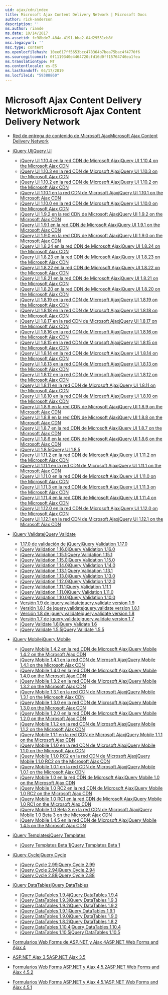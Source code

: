 ```yaml
---
uid: ajax/cdn/index
title: Microsoft Ajax Content Delivery Network | Microsoft Docs
author: rick-anderson
description: ''
ms.author: riande
ms.date: 10/14/2017
ms.assetid: fc98bde7-484a-4191-bba2-04d29551cb8f
msc.legacyurl: ''
msc.type: content
ms.openlocfilehash: 10ee617ff5653bcc478364b7bea75bac4f4770f6
ms.sourcegitcommit: 0f1119340e4464720cfd16d0ff15764746ea1fea
ms.translationtype: MT
ms.contentlocale: es-ES
ms.lasthandoff: 04/17/2019
ms.locfileid: "59388860"
---
```

# <a name="microsoft-ajax-content-delivery-network"></a><span data-ttu-id="5730e-102">Microsoft Ajax Content Delivery Network</span><span class="sxs-lookup"><span data-stu-id="5730e-102">Microsoft Ajax Content Delivery Network</span></span>

- [<span data-ttu-id="5730e-103">Red de entrega de contenido de Microsoft Ajax</span><span class="sxs-lookup"><span data-stu-id="5730e-103">Microsoft Ajax Content Delivery Network</span></span>](overview.md)
- [<span data-ttu-id="5730e-104">jQuery UI</span><span class="sxs-lookup"><span data-stu-id="5730e-104">jQuery UI</span></span>](jquery-ui/index.md)

    - [<span data-ttu-id="5730e-105">jQuery UI 1.10.4 en la red CDN de Microsoft Ajax</span><span class="sxs-lookup"><span data-stu-id="5730e-105">jQuery UI 1.10.4 on the Microsoft Ajax CDN</span></span>](jquery-ui/cdnjqueryui1104.md)
    - [<span data-ttu-id="5730e-106">jQuery UI 1.10.3 en la red CDN de Microsoft Ajax</span><span class="sxs-lookup"><span data-stu-id="5730e-106">jQuery UI 1.10.3 on the Microsoft Ajax CDN</span></span>](jquery-ui/cdnjqueryui1103.md)
    - [<span data-ttu-id="5730e-107">jQuery UI 1.10.2 en la red CDN de Microsoft Ajax</span><span class="sxs-lookup"><span data-stu-id="5730e-107">jQuery UI 1.10.2 on the Microsoft Ajax CDN</span></span>](jquery-ui/cdnjqueryui1102.md)
    - [<span data-ttu-id="5730e-108">jQuery UI 1.10.1 en la red CDN de Microsoft Ajax</span><span class="sxs-lookup"><span data-stu-id="5730e-108">jQuery UI 1.10.1 on the Microsoft Ajax CDN</span></span>](jquery-ui/cdnjqueryui1101.md)
    - [<span data-ttu-id="5730e-109">jQuery UI 1.10.0 en la red CDN de Microsoft Ajax</span><span class="sxs-lookup"><span data-stu-id="5730e-109">jQuery UI 1.10.0 on the Microsoft Ajax CDN</span></span>](jquery-ui/cdnjqueryui1100.md)
    - [<span data-ttu-id="5730e-110">jQuery UI 1.9.2 en la red CDN de Microsoft Ajax</span><span class="sxs-lookup"><span data-stu-id="5730e-110">jQuery UI 1.9.2 on the Microsoft Ajax CDN</span></span>](jquery-ui/cdnjqueryui192.md)
    - [<span data-ttu-id="5730e-111">jQuery UI 1.9.1 en la red CDN de Microsoft Ajax</span><span class="sxs-lookup"><span data-stu-id="5730e-111">jQuery UI 1.9.1 on the Microsoft Ajax CDN</span></span>](jquery-ui/cdnjqueryui191.md)
    - [<span data-ttu-id="5730e-112">jQuery UI 1.9.0 en la red CDN de Microsoft Ajax</span><span class="sxs-lookup"><span data-stu-id="5730e-112">jQuery UI 1.9.0 on the Microsoft Ajax CDN</span></span>](jquery-ui/cdnjqueryui190.md)
    - [<span data-ttu-id="5730e-113">jQuery UI 1.8.24 en la red CDN de Microsoft Ajax</span><span class="sxs-lookup"><span data-stu-id="5730e-113">jQuery UI 1.8.24 on the Microsoft Ajax CDN</span></span>](jquery-ui/cdnjqueryui1824.md)
    - [<span data-ttu-id="5730e-114">jQuery UI 1.8.23 en la red CDN de Microsoft Ajax</span><span class="sxs-lookup"><span data-stu-id="5730e-114">jQuery UI 1.8.23 on the Microsoft Ajax CDN</span></span>](jquery-ui/cdnjqueryui1823.md)
    - [<span data-ttu-id="5730e-115">jQuery UI 1.8.22 en la red CDN de Microsoft Ajax</span><span class="sxs-lookup"><span data-stu-id="5730e-115">jQuery UI 1.8.22 on the Microsoft Ajax CDN</span></span>](jquery-ui/cdnjqueryui1822.md)
    - [<span data-ttu-id="5730e-116">jQuery UI 1.8.21 en la red CDN de Microsoft Ajax</span><span class="sxs-lookup"><span data-stu-id="5730e-116">jQuery UI 1.8.21 on the Microsoft Ajax CDN</span></span>](jquery-ui/cdnjqueryui1821.md)
    - [<span data-ttu-id="5730e-117">jQuery UI 1.8.20 en la red CDN de Microsoft Ajax</span><span class="sxs-lookup"><span data-stu-id="5730e-117">jQuery UI 1.8.20 on the Microsoft Ajax CDN</span></span>](jquery-ui/cdnjqueryui1820.md)
    - [<span data-ttu-id="5730e-118">jQuery UI 1.8.19 en la red CDN de Microsoft Ajax</span><span class="sxs-lookup"><span data-stu-id="5730e-118">jQuery UI 1.8.19 on the Microsoft Ajax CDN</span></span>](jquery-ui/cdnjqueryui1819.md)
    - [<span data-ttu-id="5730e-119">jQuery UI 1.8.18 en la red CDN de Microsoft Ajax</span><span class="sxs-lookup"><span data-stu-id="5730e-119">jQuery UI 1.8.18 on the Microsoft Ajax CDN</span></span>](jquery-ui/cdnjqueryui1818.md)
    - [<span data-ttu-id="5730e-120">jQuery UI 1.8.17 en la red CDN de Microsoft Ajax</span><span class="sxs-lookup"><span data-stu-id="5730e-120">jQuery UI 1.8.17 on the Microsoft Ajax CDN</span></span>](jquery-ui/cdnjqueryui1817.md)
    - [<span data-ttu-id="5730e-121">jQuery UI 1.8.16 en la red CDN de Microsoft Ajax</span><span class="sxs-lookup"><span data-stu-id="5730e-121">jQuery UI 1.8.16 on the Microsoft Ajax CDN</span></span>](jquery-ui/cdnjqueryui1816.md)
    - [<span data-ttu-id="5730e-122">jQuery UI 1.8.15 en la red CDN de Microsoft Ajax</span><span class="sxs-lookup"><span data-stu-id="5730e-122">jQuery UI 1.8.15 on the Microsoft Ajax CDN</span></span>](jquery-ui/cdnjqueryui1815.md)
    - [<span data-ttu-id="5730e-123">jQuery UI 1.8.14 en la red CDN de Microsoft Ajax</span><span class="sxs-lookup"><span data-stu-id="5730e-123">jQuery UI 1.8.14 on the Microsoft Ajax CDN</span></span>](jquery-ui/cdnjqueryui1814.md)
    - [<span data-ttu-id="5730e-124">jQuery UI 1.8.13 en la red CDN de Microsoft Ajax</span><span class="sxs-lookup"><span data-stu-id="5730e-124">jQuery UI 1.8.13 on the Microsoft Ajax CDN</span></span>](jquery-ui/cdnjqueryui1813.md)
    - [<span data-ttu-id="5730e-125">jQuery UI 1.8.12 en la red CDN de Microsoft Ajax</span><span class="sxs-lookup"><span data-stu-id="5730e-125">jQuery UI 1.8.12 on the Microsoft Ajax CDN</span></span>](jquery-ui/cdnjqueryui1812.md)
    - [<span data-ttu-id="5730e-126">jQuery UI 1.8.11 en la red CDN de Microsoft Ajax</span><span class="sxs-lookup"><span data-stu-id="5730e-126">jQuery UI 1.8.11 on the Microsoft Ajax CDN</span></span>](jquery-ui/cdnjqueryui1811.md)
    - [<span data-ttu-id="5730e-127">jQuery UI 1.8.10 en la red CDN de Microsoft Ajax</span><span class="sxs-lookup"><span data-stu-id="5730e-127">jQuery UI 1.8.10 on the Microsoft Ajax CDN</span></span>](jquery-ui/cdnjqueryui1910.md)
    - [<span data-ttu-id="5730e-128">jQuery UI 1.8.9 en la red CDN de Microsoft Ajax</span><span class="sxs-lookup"><span data-stu-id="5730e-128">jQuery UI 1.8.9 on the Microsoft Ajax CDN</span></span>](jquery-ui/cdnjqueryui189.md)
    - [<span data-ttu-id="5730e-129">jQuery UI 1.8.8 en la red CDN de Microsoft Ajax</span><span class="sxs-lookup"><span data-stu-id="5730e-129">jQuery UI 1.8.8 on the Microsoft Ajax CDN</span></span>](jquery-ui/cdnjqueryui188.md)
    - [<span data-ttu-id="5730e-130">jQuery UI 1.8.7 en la red CDN de Microsoft Ajax</span><span class="sxs-lookup"><span data-stu-id="5730e-130">jQuery UI 1.8.7 on the Microsoft Ajax CDN</span></span>](jquery-ui/cdnjqueryui187.md)
    - [<span data-ttu-id="5730e-131">jQuery UI 1.8.6 en la red CDN de Microsoft Ajax</span><span class="sxs-lookup"><span data-stu-id="5730e-131">jQuery UI 1.8.6 on the Microsoft Ajax CDN</span></span>](jquery-ui/cdnjqueryui186.md)
    - [<span data-ttu-id="5730e-132">jQuery UI 1.8.5</span><span class="sxs-lookup"><span data-stu-id="5730e-132">jQuery UI 1.8.5</span></span>](jquery-ui/cdnjqueryui185.md)
    - [<span data-ttu-id="5730e-133">jQuery UI 1.11.2 en la red CDN de Microsoft Ajax</span><span class="sxs-lookup"><span data-stu-id="5730e-133">jQuery UI 1.11.2 on the Microsoft Ajax CDN</span></span>](jquery-ui/cdnjqueryui1112.md)
    - [<span data-ttu-id="5730e-134">jQuery UI 1.11.1 en la red CDN de Microsoft Ajax</span><span class="sxs-lookup"><span data-stu-id="5730e-134">jQuery UI 1.11.1 on the Microsoft Ajax CDN</span></span>](jquery-ui/cdnjqueryui1111.md)
    - [<span data-ttu-id="5730e-135">jQuery UI 1.11.0 en la red CDN de Microsoft Ajax</span><span class="sxs-lookup"><span data-stu-id="5730e-135">jQuery UI 1.11.0 on the Microsoft Ajax CDN</span></span>](jquery-ui/cdnjqueryui1110.md)
    - [<span data-ttu-id="5730e-136">jQuery UI 1.11.3 en la red CDN de Microsoft Ajax</span><span class="sxs-lookup"><span data-stu-id="5730e-136">jQuery UI 1.11.3 on the Microsoft Ajax CDN</span></span>](jquery-ui/cdnjqueryui1113.md)
    - [<span data-ttu-id="5730e-137">jQuery UI 1.11.4 en la red CDN de Microsoft Ajax</span><span class="sxs-lookup"><span data-stu-id="5730e-137">jQuery UI 1.11.4 on the Microsoft Ajax CDN</span></span>](jquery-ui/cdnjqueryui1114.md)
    - [<span data-ttu-id="5730e-138">jQuery UI 1.12.0 en la red CDN de Microsoft Ajax</span><span class="sxs-lookup"><span data-stu-id="5730e-138">jQuery UI 1.12.0 on the Microsoft Ajax CDN</span></span>](jquery-ui/cdnjqueryui1120.md)
    - [<span data-ttu-id="5730e-139">jQuery UI 1.12.1 en la red CDN de Microsoft Ajax</span><span class="sxs-lookup"><span data-stu-id="5730e-139">jQuery UI 1.12.1 on the Microsoft Ajax CDN</span></span>](jquery-ui/cdnjqueryui1121.md)
- [<span data-ttu-id="5730e-140">jQuery Validate</span><span class="sxs-lookup"><span data-stu-id="5730e-140">jQuery Validate</span></span>](jquery-validate/index.md)

    - [<span data-ttu-id="5730e-141">1.17.0 de validación de jQuery</span><span class="sxs-lookup"><span data-stu-id="5730e-141">jQuery Validation 1.17.0</span></span>](jquery-validate/cdnjqueryvalidate1170.md)
    - [<span data-ttu-id="5730e-142">jQuery Validation 1.16.0</span><span class="sxs-lookup"><span data-stu-id="5730e-142">jQuery Validation 1.16.0</span></span>](jquery-validate/cdnjqueryvalidate1160.md)
    - [<span data-ttu-id="5730e-143">jQuery Validation 1.15.1</span><span class="sxs-lookup"><span data-stu-id="5730e-143">jQuery Validation 1.15.1</span></span>](jquery-validate/cdnjqueryvalidate1151.md)
    - [<span data-ttu-id="5730e-144">jQuery Validation 1.15.0</span><span class="sxs-lookup"><span data-stu-id="5730e-144">jQuery Validation 1.15.0</span></span>](jquery-validate/cdnjqueryvalidate1150.md)
    - [<span data-ttu-id="5730e-145">jQuery Validation 1.14.0</span><span class="sxs-lookup"><span data-stu-id="5730e-145">jQuery Validation 1.14.0</span></span>](jquery-validate/cdnjqueryvalidate1140.md)
    - [<span data-ttu-id="5730e-146">jQuery Validation 1.13.1</span><span class="sxs-lookup"><span data-stu-id="5730e-146">jQuery Validation 1.13.1</span></span>](jquery-validate/cdnjqueryvalidate1131.md)
    - [<span data-ttu-id="5730e-147">jQuery Validation 1.13.0</span><span class="sxs-lookup"><span data-stu-id="5730e-147">jQuery Validation 1.13.0</span></span>](jquery-validate/cdnjqueryvalidate1130.md)
    - [<span data-ttu-id="5730e-148">jQuery Validation 1.12.0</span><span class="sxs-lookup"><span data-stu-id="5730e-148">jQuery Validation 1.12.0</span></span>](jquery-validate/cdnjqueryvalidate1120.md)
    - [<span data-ttu-id="5730e-149">jQuery Validation 1.11.1</span><span class="sxs-lookup"><span data-stu-id="5730e-149">jQuery Validation 1.11.1</span></span>](jquery-validate/cdnjqueryvalidate1111.md)
    - [<span data-ttu-id="5730e-150">jQuery Validation 1.11.0</span><span class="sxs-lookup"><span data-stu-id="5730e-150">jQuery Validation 1.11.0</span></span>](jquery-validate/cdnjqueryvalidate111.md)
    - [<span data-ttu-id="5730e-151">jQuery Validation 1.10.0</span><span class="sxs-lookup"><span data-stu-id="5730e-151">jQuery Validation 1.10.0</span></span>](jquery-validate/cdnjqueryvalidate110.md)
    - [<span data-ttu-id="5730e-152">Versión 1.9 de jquery.validate</span><span class="sxs-lookup"><span data-stu-id="5730e-152">jquery.validate version 1.9</span></span>](jquery-validate/cdnjqueryvalidate19.md)
    - [<span data-ttu-id="5730e-153">Versión 1.8.1 de jquery.validate</span><span class="sxs-lookup"><span data-stu-id="5730e-153">jquery.validate version 1.8.1</span></span>](jquery-validate/cdnjqueryvalidate181.md)
    - [<span data-ttu-id="5730e-154">Versión 1.8 de jquery.validate</span><span class="sxs-lookup"><span data-stu-id="5730e-154">jquery.validate version 1.8</span></span>](jquery-validate/cdnjqueryvalidate18.md)
    - [<span data-ttu-id="5730e-155">Versión 1.7 de jquery.validate</span><span class="sxs-lookup"><span data-stu-id="5730e-155">jquery.validate version 1.7</span></span>](jquery-validate/cdnjqueryvalidate17.md)
    - [<span data-ttu-id="5730e-156">jQuery Validate 1.6</span><span class="sxs-lookup"><span data-stu-id="5730e-156">jQuery Validate 1.6</span></span>](jquery-validate/cdnjqueryvalidate16.md)
    - [<span data-ttu-id="5730e-157">jQuery Validate 1.5.5</span><span class="sxs-lookup"><span data-stu-id="5730e-157">jQuery Validate 1.5.5</span></span>](jquery-validate/cdnjqueryvalidate155.md)
- [<span data-ttu-id="5730e-158">jQuery Mobile</span><span class="sxs-lookup"><span data-stu-id="5730e-158">jQuery Mobile</span></span>](jquery-mobile/index.md)

    - [<span data-ttu-id="5730e-159">jQuery Mobile 1.4.2 en la red CDN de Microsoft Ajax</span><span class="sxs-lookup"><span data-stu-id="5730e-159">jQuery Mobile 1.4.2 on the Microsoft Ajax CDN</span></span>](jquery-mobile/cdnjquerymobile142.md)
    - [<span data-ttu-id="5730e-160">jQuery Mobile 1.4.1 en la red CDN de Microsoft Ajax</span><span class="sxs-lookup"><span data-stu-id="5730e-160">jQuery Mobile 1.4.1 on the Microsoft Ajax CDN</span></span>](jquery-mobile/cdnjquerymobile141.md)
    - [<span data-ttu-id="5730e-161">jQuery Mobile 1.4.0 en la red CDN de Microsoft Ajax</span><span class="sxs-lookup"><span data-stu-id="5730e-161">jQuery Mobile 1.4.0 on the Microsoft Ajax CDN</span></span>](jquery-mobile/cdnjquerymobile140.md)
    - [<span data-ttu-id="5730e-162">jQuery Mobile 1.3.2 en la red CDN de Microsoft Ajax</span><span class="sxs-lookup"><span data-stu-id="5730e-162">jQuery Mobile 1.3.2 on the Microsoft Ajax CDN</span></span>](jquery-mobile/cdnjquerymobile132.md)
    - [<span data-ttu-id="5730e-163">jQuery Mobile 1.3.1 en la red CDN de Microsoft Ajax</span><span class="sxs-lookup"><span data-stu-id="5730e-163">jQuery Mobile 1.3.1 on the Microsoft Ajax CDN</span></span>](jquery-mobile/cdnjquerymobile131.md)
    - [<span data-ttu-id="5730e-164">jQuery Mobile 1.3.0 en la red CDN de Microsoft Ajax</span><span class="sxs-lookup"><span data-stu-id="5730e-164">jQuery Mobile 1.3.0 on the Microsoft Ajax CDN</span></span>](jquery-mobile/cdnjquerymobile130.md)
    - [<span data-ttu-id="5730e-165">jQuery Mobile 1.2.0 en la red CDN de Microsoft Ajax</span><span class="sxs-lookup"><span data-stu-id="5730e-165">jQuery Mobile 1.2.0 on the Microsoft Ajax CDN</span></span>](jquery-mobile/cdnjquerymobile120.md)
    - [<span data-ttu-id="5730e-166">jQuery Mobile 1.1.2 en la red CDN de Microsoft Ajax</span><span class="sxs-lookup"><span data-stu-id="5730e-166">jQuery Mobile 1.1.2 on the Microsoft Ajax CDN</span></span>](jquery-mobile/cdnjquerymobile112.md)
    - [<span data-ttu-id="5730e-167">jQuery Mobile 1.1.1 en la red CDN de Microsoft Ajax</span><span class="sxs-lookup"><span data-stu-id="5730e-167">jQuery Mobile 1.1.1 on the Microsoft Ajax CDN</span></span>](jquery-mobile/cdnjquerymobile111.md)
    - [<span data-ttu-id="5730e-168">jQuery Mobile 1.1.0 en la red CDN de Microsoft Ajax</span><span class="sxs-lookup"><span data-stu-id="5730e-168">jQuery Mobile 1.1.0 on the Microsoft Ajax CDN</span></span>](jquery-mobile/cdnjquerymobile110.md)
    - [<span data-ttu-id="5730e-169">jQuery Mobile 1.1.0 RC2 en la red CDN de Microsoft Ajax</span><span class="sxs-lookup"><span data-stu-id="5730e-169">jQuery Mobile 1.1.0 RC2 on the Microsoft Ajax CDN</span></span>](jquery-mobile/cdnjquerymobile110rc2.md)
    - [<span data-ttu-id="5730e-170">jQuery Mobile 1.0.1 en la red CDN de Microsoft Ajax</span><span class="sxs-lookup"><span data-stu-id="5730e-170">jQuery Mobile 1.0.1 on the Microsoft Ajax CDN</span></span>](jquery-mobile/cdnjquerymobile101.md)
    - [<span data-ttu-id="5730e-171">jQuery Mobile 1.0 en la red CDN de Microsoft Ajax</span><span class="sxs-lookup"><span data-stu-id="5730e-171">jQuery Mobile 1.0 on the Microsoft Ajax CDN</span></span>](jquery-mobile/cdnjquerymobile10.md)
    - [<span data-ttu-id="5730e-172">jQuery Mobile 1.0 RC2 en la red CDN de Microsoft Ajax</span><span class="sxs-lookup"><span data-stu-id="5730e-172">jQuery Mobile 1.0 RC2 on the Microsoft Ajax CDN</span></span>](jquery-mobile/cdnjquerymobile10rc2.md)
    - [<span data-ttu-id="5730e-173">jQuery Mobile 1.0 RC1 en la red CDN de Microsoft Ajax</span><span class="sxs-lookup"><span data-stu-id="5730e-173">jQuery Mobile 1.0 RC1 on the Microsoft Ajax CDN</span></span>](jquery-mobile/cdnjquerymobile10rc1.md)
    - [<span data-ttu-id="5730e-174">jQuery Mobile 1.0 Beta 3 en la red CDN de Microsoft Ajax</span><span class="sxs-lookup"><span data-stu-id="5730e-174">jQuery Mobile 1.0 Beta 3 on the Microsoft Ajax CDN</span></span>](jquery-mobile/cdnjquerymobile10b3.md)
    - [<span data-ttu-id="5730e-175">jQuery Mobile 1.4.5 en la red CDN de Microsoft Ajax</span><span class="sxs-lookup"><span data-stu-id="5730e-175">jQuery Mobile 1.4.5 on the Microsoft Ajax CDN</span></span>](jquery-mobile/cdnjquerymobile145.md)
- [<span data-ttu-id="5730e-176">jQuery Templates</span><span class="sxs-lookup"><span data-stu-id="5730e-176">jQuery Templates</span></span>](jquery-templates/index.md)

    - [<span data-ttu-id="5730e-177">jQuery Templates Beta 1</span><span class="sxs-lookup"><span data-stu-id="5730e-177">jQuery Templates Beta 1</span></span>](jquery-templates/cdnjquerytemplatesbeta1.md)
- [<span data-ttu-id="5730e-178">jQuery Cycle</span><span class="sxs-lookup"><span data-stu-id="5730e-178">jQuery Cycle</span></span>](jquery-cycle/index.md)

    - [<span data-ttu-id="5730e-179">jQuery Cycle 2.99</span><span class="sxs-lookup"><span data-stu-id="5730e-179">jQuery Cycle 2.99</span></span>](jquery-cycle/cdnjquerycycle299.md)
    - [<span data-ttu-id="5730e-180">jQuery Cycle 2.94</span><span class="sxs-lookup"><span data-stu-id="5730e-180">jQuery Cycle 2.94</span></span>](jquery-cycle/cdnjquerycycle294.md)
    - [<span data-ttu-id="5730e-181">jQuery Cycle 2.88</span><span class="sxs-lookup"><span data-stu-id="5730e-181">jQuery Cycle 2.88</span></span>](jquery-cycle/cdnjquerycycle288.md)
- [<span data-ttu-id="5730e-182">jQuery DataTables</span><span class="sxs-lookup"><span data-stu-id="5730e-182">jQuery DataTables</span></span>](jquery-datatables/index.md)

    - [<span data-ttu-id="5730e-183">jQuery DataTables 1.9.4</span><span class="sxs-lookup"><span data-stu-id="5730e-183">jQuery DataTables 1.9.4</span></span>](jquery-datatables/cdnjquerydatatables194.md)
    - [<span data-ttu-id="5730e-184">jQuery DataTables 1.9.3</span><span class="sxs-lookup"><span data-stu-id="5730e-184">jQuery DataTables 1.9.3</span></span>](jquery-datatables/cdnjquerydatatables193.md)
    - [<span data-ttu-id="5730e-185">jQuery DataTables 1.9.2</span><span class="sxs-lookup"><span data-stu-id="5730e-185">jQuery DataTables 1.9.2</span></span>](jquery-datatables/cdnjquerydatatables192.md)
    - [<span data-ttu-id="5730e-186">jQuery DataTables 1.9.1</span><span class="sxs-lookup"><span data-stu-id="5730e-186">jQuery DataTables 1.9.1</span></span>](jquery-datatables/cdnjquerydatatables191.md)
    - [<span data-ttu-id="5730e-187">jQuery DataTables 1.9.0</span><span class="sxs-lookup"><span data-stu-id="5730e-187">jQuery DataTables 1.9.0</span></span>](jquery-datatables/cdnjquerydatatables190.md)
    - [<span data-ttu-id="5730e-188">jQuery DataTables 1.8.2</span><span class="sxs-lookup"><span data-stu-id="5730e-188">jQuery DataTables 1.8.2</span></span>](jquery-datatables/cdnjquerydatatables182.md)
    - [<span data-ttu-id="5730e-189">jQuery DataTables 1.10.4</span><span class="sxs-lookup"><span data-stu-id="5730e-189">jQuery DataTables 1.10.4</span></span>](jquery-datatables/cdnjquerydatatables104.md)
    - [<span data-ttu-id="5730e-190">jQuery DataTables 1.10.5</span><span class="sxs-lookup"><span data-stu-id="5730e-190">jQuery DataTables 1.10.5</span></span>](jquery-datatables/cdnjquerydatatables105.md)
- [<span data-ttu-id="5730e-191">Formularios Web Forms de ASP.NET y Ajax 4</span><span class="sxs-lookup"><span data-stu-id="5730e-191">ASP.NET Web Forms and Ajax 4</span></span>](cdnajax4.md)
- [<span data-ttu-id="5730e-192">ASP.NET Ajax 3.5</span><span class="sxs-lookup"><span data-stu-id="5730e-192">ASP.NET Ajax 3.5</span></span>](cdnajax35.md)
- [<span data-ttu-id="5730e-193">Formularios Web Forms ASP.NET y Ajax 4.5.2</span><span class="sxs-lookup"><span data-stu-id="5730e-193">ASP.NET Web Forms and Ajax 4.5.2</span></span>](cdnajax452.md)
- [<span data-ttu-id="5730e-194">Formularios Web Forms ASP.NET y Ajax 4.5.1</span><span class="sxs-lookup"><span data-stu-id="5730e-194">ASP.NET Web Forms and Ajax 4.5.1</span></span>](cdnajax451.md)
